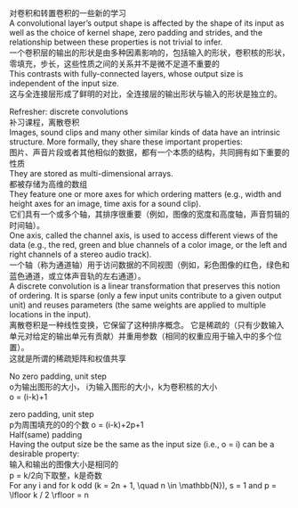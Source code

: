 对卷积和转置卷积的一些新的学习  
A convolutional layer’s output shape is affected by the shape of its input as well as the choice of kernel shape, zero padding and strides, and the relationship between these properties is not trivial to infer.  
一个卷积层的输出的形状是由多种因素影响的，包括输入的形状，卷积核的形状，零填充，步长，这些性质之间的关系并不是微不足道不重要的  
This contrasts with fully-connected layers, whose output size is independent of the input size.   
这与全连接层形成了鲜明的对比，全连接层的输出形状与输入的形状是独立的。  

Refresher: discrete convolutions  
 补习课程，离散卷积  
 Images, sound clips and many other similar kinds of data have an intrinsic structure. More formally, they share these important properties:  
 图片、声音片段或者其他相似的数据，都有一个本质的结构，共同拥有如下重要的性质  
 They are stored as multi-dimensional arrays.  
 都被存储为高维的数组  
They feature one or more axes for which ordering matters (e.g., width and height axes for an image, time axis for a sound clip).  
它们具有一个或多个轴，其排序很重要（例如，图像的宽度和高度轴，声音剪辑的时间轴）。  
One axis, called the channel axis, is used to access different views of the data (e.g., the red, green and blue channels of a color image, or the left and right channels of a stereo audio track).  
一个轴（称为通道轴）用于访问数据的不同视图（例如，彩色图像的红色，绿色和蓝色通道，或立体声音轨的左右通道）。  
A discrete convolution is a linear transformation that preserves this notion of ordering. It is sparse (only a few input units contribute to a given output unit) and reuses parameters (the same weights are applied to multiple locations in the input).  
离散卷积是一种线性变换，它保留了这种排序概念。 它是稀疏的（只有少数输入单元对给定的输出单元有贡献）并重用参数（相同的权重应用于输入中的多个位置）。  
这就是所谓的稀疏矩阵和权值共享  

No zero padding, unit step  
o为输出图形的大小， i为输入图形的大小，k为卷积核的大小  
o = (i-k)+1  

zero padding, unit step  
p为周围填充的0的个数
o = (i-k)+2p+1  
Half(same) padding  
Having the output size be the same as the input size (i.e., o = i) can be a desirable property:  
输入和输出的图像大小是相同的  
p = k/2向下取整，k是奇数  
For any i and for k odd (k = 2n + 1, \quad n \in
\mathbb{N}), s = 1 and p = \lfloor k / 2 \rfloor = n


